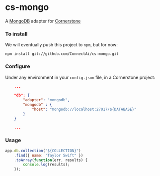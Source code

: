 cs-mongo
================
A [MongoDB](http://www.mongodb.com/) adapter for [Cornerstone](https://github.com/ConnectAi/cs)


### To install

We will eventually push this project to `npm`, but for now:

	npm install git://github.com/ConnectAi/cs-mongo.git


### Configure

Under any environment in your `config.json` file, in a Cornerstone project:

```json
    ...

	"db": {
		"adapter": "mongodb",
		"mongodb" : {
			"host": "mongodb://localhost:27017/${DATABASE}"
		}
	}

    ...
```


### Usage

```js
app.db.collection("${COLLECTION}")
    .find({ name: "Taylor Swift" })
    .toArray(function(err, results) {
        console.log(results);
    });
```
